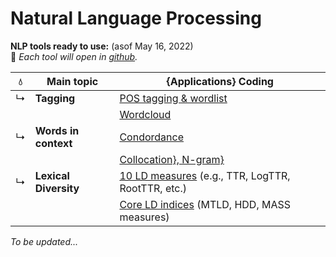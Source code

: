 <p align="right") ⛺[_goto Main_]("https://MK316.github.io") </p>

# Natural Language Processing 


**NLP tools ready to use:** (asof May 16, 2022)  
🌱 _Each tool will open in [github]("https://github.com)._  

|💧 | Main topic | {Applications} Coding |
|--|------------| ------------|  
|↳ | **Tagging** |[POS tagging & wordlist](https://github.com/MK316/applications/blob/e97cc8a0c51c8009a4a2a0b597cb3962c55dfaf2/Tagging_CorpusToolKit.ipynb) |
|  |  |[Wordcloud](https://github.com/MK316/applications/blob/main/wordcloud.ipynb)|
|↳ | **Words in context** | [Condordance](https://github.com/MK316/applications/blob/e97cc8a0c51c8009a4a2a0b597cb3962c55dfaf2/concordance.ipynb) |
|  |                  | [Collocation}, N-gram}](https://github.com/MK316/applications/blob/main/N_gram.ipynb) |
|↳ | **Lexical Diversity** |[10 LD measures](https://github.com/kristopherkyle/lexical_diversity) (e.g., TTR, LogTTR, RootTTR, etc.) |
|  |                  | [Core LD indices](https://github.com/MK316/applications/blob/main/LD_mtld_hdd_mass.ipynb) (MTLD, HDD, MASS measures)| 

_To be updated..._
